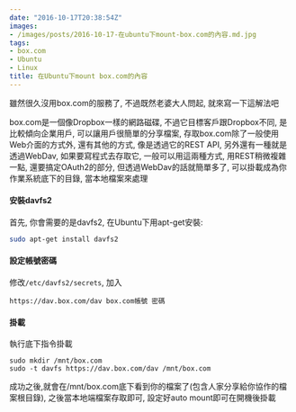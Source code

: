 ```yaml
---
date: "2016-10-17T20:38:54Z"
images:
- /images/posts/2016-10-17-在ubuntu下mount-box.com的內容.md.jpg
tags:
- box.com
- Ubuntu
- Linux
title: 在Ubuntu下mount box.com的內容
---
```


雖然很久沒用box.com的服務了, 不過既然老婆大人問起, 就來寫一下這解法吧

box.com是一個像Dropbox一樣的網路磁碟, 不過它目標客戶跟Dropbox不同, 是比較傾向企業用戶, 可以讓用戶很簡單的分享檔案,
存取box.com除了一般使用Web介面的方式外, 還有其他的方式, 像是透過它的REST API, 另外還有一種就是透過WebDav, 
如果要寫程式去存取它, 一般可以用這兩種方式, 用REST稍微複雜一點, 還要搞定OAuth2的部分, 但透過WebDav的話就簡單多了, 可以掛載成為你作業系統底下的目錄, 當本地檔案來處理

#### 安裝davfs2 ####

首先, 你會需要的是davfs2, 在Ubuntu下用apt-get安裝:

```sh
sudo apt-get install davfs2
```

#### 設定帳號密碼 ####

修改`/etc/davfs2/secrets`, 加入

```
https://dav.box.com/dav box.com帳號 密碼
```

#### 掛載 ####

執行底下指令掛載

```
sudo mkdir /mnt/box.com
sudo -t davfs https://dav.box.com/dav /mnt/box.com
```

成功之後,就會在/mnt/box.com底下看到你的檔案了(包含人家分享給你協作的檔案根目錄), 之後當本地端檔案存取即可, 設定好auto mount即可在開機後掛載